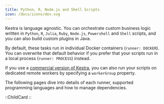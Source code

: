 ```yaml
---
title: Python, R, Node.js and Shell Scripts
icon: /docs/icons/dev.svg
---
```


Kestra is language agnostic. You can orchestrate custom business logic written in `Python`, `R`, `Julia`, `Ruby`,  `Node.js`, `Powershell` and `Shell` scripts, and you can also build custom plugins in Java.

By default, these tasks run in individual Docker containers (`runner: DOCKER`). You can overwrite that default behavior if you prefer that your scripts run in a local process (`runner: PROCESS`) instead.

If you use a [commercial version of Kestra](https://kestra.io/pricing), you can also run your scripts on dedicated remote workers by specifying a `workerGroup` property.

The following pages dive into details of each runner, supported programming languages and how to manage dependencies.

::ChildCard
::
